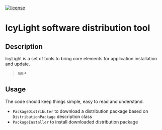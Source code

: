 [![license](https://img.shields.io/badge/license-MIT-brightgreen.svg?style=flat-square)](!LICENSE.md)
# IcyLight software distribution tool

## Description
IcyLight is a set of tools to bring core elements for application installation and update.

>WIP

## Usage
The code should keep things simple, easy to read and understand.

- `PackageDistributer` to download a distribution package based on `DistributionPackage` description class
- `PackageInstaller` to install downloaded distribution package
